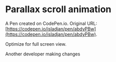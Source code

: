 # Parallax scroll animation

A Pen created on CodePen.io. Original URL: [https://codepen.io/isladjan/pen/abdyPBw](https://codepen.io/isladjan/pen/abdyPBw).

Optimize for full screen view.

Another developer making changes 
